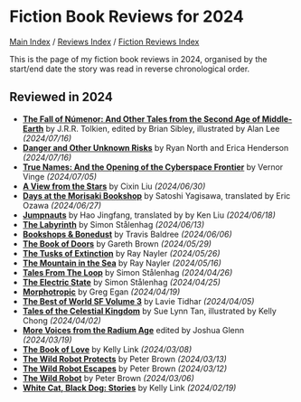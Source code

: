 # Fiction Book Reviews for 2024

[Main Index](../../../README.md) / [Reviews Index](../../README.md) / [Fiction Reviews Index](../README.md)

This is the page of my fiction book reviews in 2024, organised by the start/end date the story was read in reverse chronological order.

## Reviewed in 2024

- [**The Fall of Númenor: And Other Tales from the Second Age of Middle-Earth**](20240716-FallNumenor.md) by J.R.R. Tolkien, edited by Brian Sibley, illustrated by Alan Lee *(2024/07/16)*
- [**Danger and Other Unknown Risks**](20240716-DangerOtherUnknownRisks.md) by Ryan North and Erica Henderson *(2024/07/16)*
- [**True Names: And the Opening of the Cyberspace Frontier**](20240705-TrueNamesOpeningCyberspace.md) by Vernor Vinge *(2024/07/05)*
- [**A View from the Stars**](20240630-ViewStars.md) by Cixin Liu *(2024/06/30)*
- [**Days at the Morisaki Bookshop**](20240627-DaysMorisakiBookshop.md) by Satoshi Yagisawa, translated by Eric Ozawa *(2024/06/27)*
- [**Jumpnauts**](20240618-Jumpnauts.md) by Hao Jingfang, translated by by Ken Liu *(2024/06/18)*
- [**The Labyrinth**](20240613-Labyrinth.md) by Simon Stålenhag *(2024/06/13)*
- [**Bookshops & Bonedust**](20240606-BookshopsBonedust.md) by Travis Baldree *(2024/06/06)*
- [**The Book of Doors**](20240529-BookOfDoors.md) by Gareth Brown *(2024/05/29)*
- [**The Tusks of Extinction**](20240526-TusksExtinction.md) by Ray Nayler *(2024/05/26)*
- [**The Mountain in the Sea**](20240516-MountainSea.md) by Ray Nayler *(2024/05/16)*
- [**Tales From The Loop**](20240426-TalesLoop.md) by Simon Stålenhag *(2024/04/26)*
- [**The Electric State**](20240425-ElectricState.md) by Simon Stålenhag *(2024/04/25)*
- [**Morphotropic**](20240419-Morphotrophic.md) by Greg Egan *(2024/04/19)*
- [**The Best of World SF Volume 3**](20240405-BestWorldSF3.md) by Lavie Tidhar *(2024/04/05)*
- [**Tales of the Celestial Kingdom**](20240402-TalesCelestialKingdom.md) by Sue Lynn Tan, illustrated by Kelly Chong *(2024/04/02)*
- [**More Voices from the Radium Age**](20240319-MoveVoicesRadiumAge.md) edited by Joshua Glenn *(2024/03/19)*
- [**The Book of Love**](20240308-BookLove.md) by Kelly Link *(2024/03/08)*
- [**The Wild Robot Protects**](20240313-WildRobotProtects.md) by Peter Brown *(2024/03/13)*
- [**The Wild Robot Escapes**](20240312-WildRobotEscapes.md) by Peter Brown *(2024/03/12)*
- [**The Wild Robot**](20240306-WildRobot.md) by Peter Brown *(2024/03/06)*
- [**White Cat, Black Dog: Stories**](20240219-WhiteCatBlackDog.md) by Kelly Link *(2024/02/19)*
